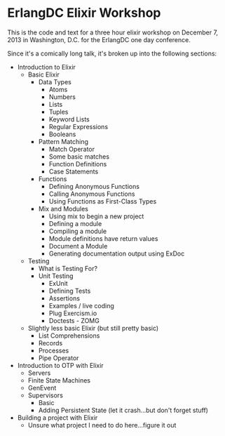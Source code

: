 # ErlangDC Elixir Workshop

This is the code and text for a three hour elixir workshop on December 7, 2013
in Washington, D.C. for the ErlangDC one day conference.

Since it's a comically long talk, it's broken up into the following sections:

- Introduction to Elixir
  - Basic Elixir
    - Data Types
      - Atoms
      - Numbers
      - Lists
      - Tuples
      - Keyword Lists
      - Regular Expressions
      - Booleans
    - Pattern Matching
      - Match Operator
      - Some basic matches 
      - Function Definitions
      - Case Statements
    - Functions
      - Defining Anonymous Functions
      - Calling Anonymous Functions
      - Using Functions as First-Class Types
    - Mix and Modules
      - Using mix to begin a new project
      - Defining a module
      - Compiling a module
      - Module definitions have return values
      - Document a Module
      - Generating documentation output using ExDoc
  - Testing
    - What is Testing For?
    - Unit Testing
      - ExUnit
      - Defining Tests
      - Assertions
      - Examples / live coding
      - Plug Exercism.io
      - Doctests - ZOMG
  - Slightly less basic Elixir (but still pretty basic)
    - List Comprehensions
    - Records
    - Processes
    - Pipe Operator
- Introduction to OTP with Elixir
  - Servers
  - Finite State Machines
  - GenEvent
  - Supervisors
    - Basic
    - Adding Persistent State (let it crash...but don't forget stuff)
- Building a project with Elixir
  - Unsure what project I need to do here...figure it out
